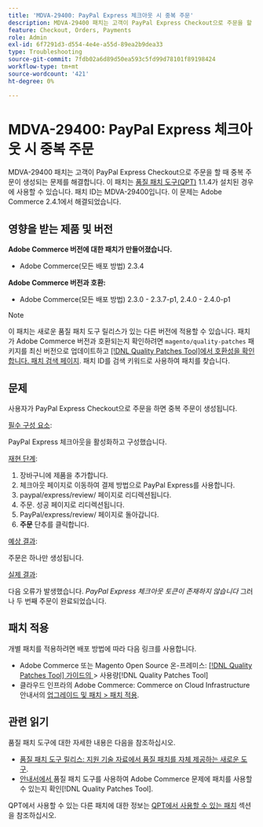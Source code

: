 ```yaml
---
title: 'MDVA-29400: PayPal Express 체크아웃 시 중복 주문'
description: MDVA-29400 패치는 고객이 PayPal Express Checkout으로 주문을 할 때 중복 주문이 생성되는 문제를 해결합니다. 이 패치는 [Quality Patches Tool (QPT)](https://experienceleague.adobe.com/ko/docs/commerce-operations/tools/quality-patches-tool/quality-patches-tool-to-self-serve-quality-patches) 1.1.4가 설치된 경우 사용할 수 있습니다. 패치 ID는 MDVA-29400입니다. 이 문제는 Adobe Commerce 2.4.1에서 해결되었습니다.
feature: Checkout, Orders, Payments
role: Admin
exl-id: 6f7291d3-d554-4e4e-a55d-89ea2b9dea33
type: Troubleshooting
source-git-commit: 7fdb02a6d89d50ea593c5fd99d78101f89198424
workflow-type: tm+mt
source-wordcount: '421'
ht-degree: 0%

---
```


# MDVA-29400: PayPal Express 체크아웃 시 중복 주문

MDVA-29400 패치는 고객이 PayPal Express Checkout으로 주문을 할 때 중복 주문이 생성되는 문제를 해결합니다. 이 패치는 [품질 패치 도구(QPT)](https://experienceleague.adobe.com/ko/docs/commerce-operations/tools/quality-patches-tool/quality-patches-tool-to-self-serve-quality-patches) 1.1.4가 설치된 경우에 사용할 수 있습니다. 패치 ID는 MDVA-29400입니다. 이 문제는 Adobe Commerce 2.4.1에서 해결되었습니다.

## 영향을 받는 제품 및 버전

**Adobe Commerce 버전에 대한 패치가 만들어졌습니다.**

* Adobe Commerce(모든 배포 방법) 2.3.4

**Adobe Commerce 버전과 호환:**

* Adobe Commerce(모든 배포 방법) 2.3.0 - 2.3.7-p1, 2.4.0 - 2.4.0-p1

>[!NOTE]
>
>이 패치는 새로운 품질 패치 도구 릴리스가 있는 다른 버전에 적용할 수 있습니다. 패치가 Adobe Commerce 버전과 호환되는지 확인하려면 `magento/quality-patches` 패키지를 최신 버전으로 업데이트하고 [[!DNL Quality Patches Tool]에서 호환성을 확인합니다. 패치 검색 페이지](https://experienceleague.adobe.com/ko/docs/commerce-operations/tools/quality-patches-tool/quality-patches-tool-to-self-serve-quality-patches). 패치 ID를 검색 키워드로 사용하여 패치를 찾습니다.

## 문제

사용자가 PayPal Express Checkout으로 주문을 하면 중복 주문이 생성됩니다.

<u>필수 구성 요소</u>:

PayPal Express 체크아웃을 활성화하고 구성했습니다.

<u>재현 단계</u>:

1. 장바구니에 제품을 추가합니다.
1. 체크아웃 페이지로 이동하여 결제 방법으로 PayPal Express를 사용합니다.
1. paypal/express/review/ 페이지로 리디렉션됩니다.
1. 주문. 성공 페이지로 리디렉션됩니다.
1. PayPal/express/review/ 페이지로 돌아갑니다.
1. **주문** 단추를 클릭합니다.

<u>예상 결과</u>:

주문은 하나만 생성됩니다.

<u>실제 결과</u>:

다음 오류가 발생했습니다. *PayPal Express 체크아웃 토큰이 존재하지 않습니다* 그러나 두 번째 주문이 완료되었습니다.

## 패치 적용

개별 패치를 적용하려면 배포 방법에 따라 다음 링크를 사용합니다.

* Adobe Commerce 또는 Magento Open Source 온-프레미스: [[!DNL Quality Patches Tool]  가이드의 ](/help/tools/quality-patches-tool/usage.md)> 사용량[!DNL Quality Patches Tool]
* 클라우드 인프라의 Adobe Commerce: Commerce on Cloud Infrastructure 안내서의 [업그레이드 및 패치 > 패치 적용](https://experienceleague.adobe.com/docs/commerce-cloud-service/user-guide/develop/upgrade/apply-patches.html?lang=ko).

## 관련 읽기

품질 패치 도구에 대한 자세한 내용은 다음을 참조하십시오.

* [품질 패치 도구 릴리스: 지원 기술 자료에서 품질 패치를 자체 제공하는 새로운 도구](https://experienceleague.adobe.com/ko/docs/commerce-operations/tools/quality-patches-tool/quality-patches-tool-to-self-serve-quality-patches).
* [ 안내서에서 ](/help/tools/quality-patches-tool/patches-available-in-qpt/check-patch-for-magento-issue-with-magento-quality-patches.md)품질 패치 도구를 사용하여 Adobe Commerce 문제에 패치를 사용할 수 있는지 확인[!DNL Quality Patches Tool].

QPT에서 사용할 수 있는 다른 패치에 대한 정보는 [QPT에서 사용할 수 있는 패치](https://support.magento.com/hc/en-us/sections/360010506631-Patches-available-in-MQP-tool-) 섹션을 참조하십시오.
